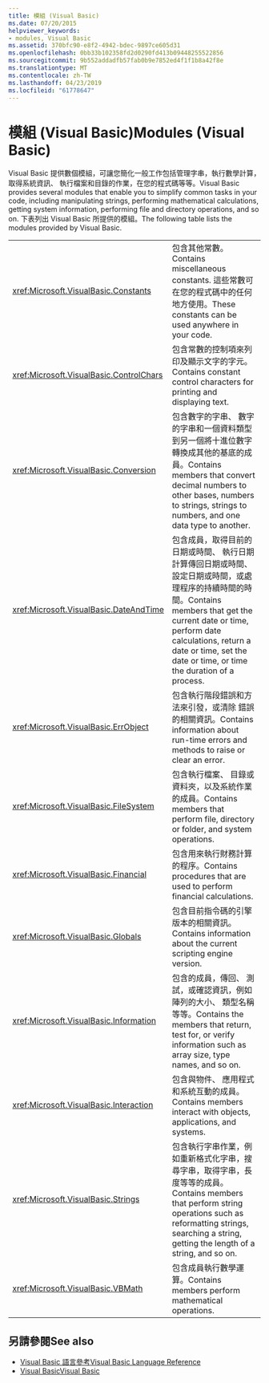 ```yaml
---
title: 模組 (Visual Basic)
ms.date: 07/20/2015
helpviewer_keywords:
- modules, Visual Basic
ms.assetid: 370bfc90-e8f2-4942-bdec-9897ce605d31
ms.openlocfilehash: 0bb33b102358fd2d0290fd413b09448255522856
ms.sourcegitcommit: 9b552addadfb57fab0b9e7852ed4f1f1b8a42f8e
ms.translationtype: MT
ms.contentlocale: zh-TW
ms.lasthandoff: 04/23/2019
ms.locfileid: "61778647"
---
```

# <a name="modules-visual-basic"></a><span data-ttu-id="03a3b-102">模組 (Visual Basic)</span><span class="sxs-lookup"><span data-stu-id="03a3b-102">Modules (Visual Basic)</span></span>
<span data-ttu-id="03a3b-103">Visual Basic 提供數個模組，可讓您簡化一般工作包括管理字串，執行數學計算，取得系統資訊、 執行檔案和目錄的作業，在您的程式碼等等。</span><span class="sxs-lookup"><span data-stu-id="03a3b-103">Visual Basic provides several modules that enable you to simplify common tasks in your code, including manipulating strings, performing mathematical calculations, getting system information, performing file and directory operations, and so on.</span></span> <span data-ttu-id="03a3b-104">下表列出 Visual Basic 所提供的模組。</span><span class="sxs-lookup"><span data-stu-id="03a3b-104">The following table lists the modules provided by Visual Basic.</span></span>  
  
|||  
|---|---|  
|<xref:Microsoft.VisualBasic.Constants>|<span data-ttu-id="03a3b-105">包含其他常數。</span><span class="sxs-lookup"><span data-stu-id="03a3b-105">Contains miscellaneous constants.</span></span> <span data-ttu-id="03a3b-106">這些常數可在您的程式碼中的任何地方使用。</span><span class="sxs-lookup"><span data-stu-id="03a3b-106">These constants can be used anywhere in your code.</span></span>|  
|<xref:Microsoft.VisualBasic.ControlChars>|<span data-ttu-id="03a3b-107">包含常數的控制項來列印及顯示文字的字元。</span><span class="sxs-lookup"><span data-stu-id="03a3b-107">Contains constant control characters for printing and displaying text.</span></span>|  
|<xref:Microsoft.VisualBasic.Conversion>|<span data-ttu-id="03a3b-108">包含數字的字串、 數字的字串和一個資料類型到另一個將十進位數字轉換成其他的基底的成員。</span><span class="sxs-lookup"><span data-stu-id="03a3b-108">Contains members that convert decimal numbers to other bases, numbers to strings, strings to numbers, and one data type to another.</span></span>|  
|<xref:Microsoft.VisualBasic.DateAndTime>|<span data-ttu-id="03a3b-109">包含成員，取得目前的日期或時間、 執行日期計算傳回日期或時間、 設定日期或時間，或處理程序的持續時間的時間。</span><span class="sxs-lookup"><span data-stu-id="03a3b-109">Contains members that get the current date or time, perform date calculations, return a date or time, set the date or time, or time the duration of a process.</span></span>|  
|<xref:Microsoft.VisualBasic.ErrObject>|<span data-ttu-id="03a3b-110">包含執行階段錯誤和方法來引發，或清除 錯誤的相關資訊。</span><span class="sxs-lookup"><span data-stu-id="03a3b-110">Contains information about run-time errors and methods to raise or clear an error.</span></span>|  
|<xref:Microsoft.VisualBasic.FileSystem>|<span data-ttu-id="03a3b-111">包含執行檔案、 目錄或資料夾，以及系統作業的成員。</span><span class="sxs-lookup"><span data-stu-id="03a3b-111">Contains members that perform file, directory or folder, and system operations.</span></span>|  
|<xref:Microsoft.VisualBasic.Financial>|<span data-ttu-id="03a3b-112">包含用來執行財務計算的程序。</span><span class="sxs-lookup"><span data-stu-id="03a3b-112">Contains procedures that are used to perform financial calculations.</span></span>|  
|<xref:Microsoft.VisualBasic.Globals>|<span data-ttu-id="03a3b-113">包含目前指令碼的引擎版本的相關資訊。</span><span class="sxs-lookup"><span data-stu-id="03a3b-113">Contains information about the current scripting engine version.</span></span>|  
|<xref:Microsoft.VisualBasic.Information>|<span data-ttu-id="03a3b-114">包含的成員，傳回、 測試，或確認資訊，例如陣列的大小、 類型名稱等等。</span><span class="sxs-lookup"><span data-stu-id="03a3b-114">Contains the members that return, test for, or verify information such as array size, type names, and so on.</span></span>|  
|<xref:Microsoft.VisualBasic.Interaction>|<span data-ttu-id="03a3b-115">包含與物件、 應用程式和系統互動的成員。</span><span class="sxs-lookup"><span data-stu-id="03a3b-115">Contains members interact with objects, applications, and systems.</span></span>|  
|<xref:Microsoft.VisualBasic.Strings>|<span data-ttu-id="03a3b-116">包含執行字串作業，例如重新格式化字串，搜尋字串，取得字串，長度等等的成員。</span><span class="sxs-lookup"><span data-stu-id="03a3b-116">Contains members that perform string operations such as reformatting strings, searching a string, getting the length of a string, and so on.</span></span>|  
|<xref:Microsoft.VisualBasic.VBMath>|<span data-ttu-id="03a3b-117">包含成員執行數學運算。</span><span class="sxs-lookup"><span data-stu-id="03a3b-117">Contains members perform mathematical operations.</span></span>|  
  
## <a name="see-also"></a><span data-ttu-id="03a3b-118">另請參閱</span><span class="sxs-lookup"><span data-stu-id="03a3b-118">See also</span></span>

- [<span data-ttu-id="03a3b-119">Visual Basic 語言參考</span><span class="sxs-lookup"><span data-stu-id="03a3b-119">Visual Basic Language Reference</span></span>](../../visual-basic/language-reference/index.md)
- [<span data-ttu-id="03a3b-120">Visual Basic</span><span class="sxs-lookup"><span data-stu-id="03a3b-120">Visual Basic</span></span>](../../visual-basic/index.md)
